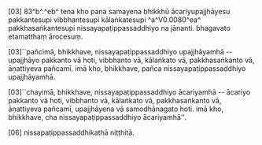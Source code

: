 [03] 83^b^.^eb^ tena kho pana samayena bhikkhū ācariyupajjhāyesu pakkantesupi vibbhantesupi  kālaṅkatesupi ^a^V0.0080^ea^ pakkhasaṅkantesupi nissayapaṭippassaddhiyo na jānanti. bhagavato etamatthaṃ  ārocesuṃ.

[03]``pañcimā, bhikkhave, nissayapaṭippassaddhiyo upajjhāyamhā -- upajjhāyo pakkanto vā hoti,  vibbhanto vā, kālaṅkato vā, pakkhasaṅkanto vā, āṇattiyeva pañcamī. imā kho, bhikkhave,  pañca nissayapaṭippassaddhiyo upajjhāyamhā.

[03]``chayimā, bhikkhave, nissayapaṭippassaddhiyo ācariyamhā -- ācariyo pakkanto vā hoti,  vibbhanto vā, kālaṅkato vā, pakkhasaṅkanto vā, āṇattiyeva pañcamī, upajjhāyena vā  samodhānagato hoti. imā kho, bhikkhave, cha nissayapaṭippassaddhiyo ācariyamhā''.

[06] nissapaṭippassaddhikathā niṭṭhitā.